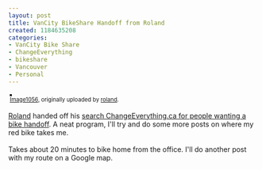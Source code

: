 ```yaml
--- 
layout: post
title: VanCity BikeShare Handoff from Roland
created: 1184635208
categories: 
- VanCity Bike Share
- ChangeEverything
- bikeshare
- Vancouver
- Personal
---
```

<style type="text/css">
.flickr-photo { border: solid 2px #000000; }
.flickr-yourcomment { }
.flickr-frame { text-align: left; padding: 3px; }
.flickr-caption { font-size: 0.8em; margin-top: 0px; }
</style>

<div class="flickr-frame">
	<a href="http://www.flickr.com/photos/roland/831528881/" title="photo sharing"><img src="http://farm2.static.flickr.com/1146/831528881_c6dc5d28fc.jpg" class="flickr-photo" alt="" /></a>
<br />
	<span class="flickr-caption"><a href="http://www.flickr.com/photos/roland/831528881/">Image1056</a>, originally uploaded by <a href="http://www.flickr.com/people/roland/">roland</a>.</span>
</div>
				
<p class="flickr-yourcomment">
	<a href="http://rolandtanglao.com">Roland</a> handed off his <a href="http://www.changeeverything.ca/vancity_bike_share>VanCity Bike Share</a> bike to me today. I did a test drive a while back, and now have the bike for 3 weeks, until I hand it off to someone else. I can even <a href="http://www.changeeverything.ca/tags/bikesharerequest>search ChangeEverything.ca for people wanting a bike handoff</a>. A neat program, I'll try and do some more posts on where my red bike takes me.<br />
<br />
Takes about 20 minutes to bike home from the office. I'll do another post with my route on a Google map.
</p>
